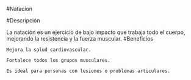 #Natacion

#Descripción

La natación es un ejercicio de bajo impacto que trabaja todo el cuerpo, mejorando la resistencia y la fuerza muscular.
#Beneficios

    Mejora la salud cardiovascular.

    Fortalece todos los grupos musculares.

    Es ideal para personas con lesiones o problemas articulares.

